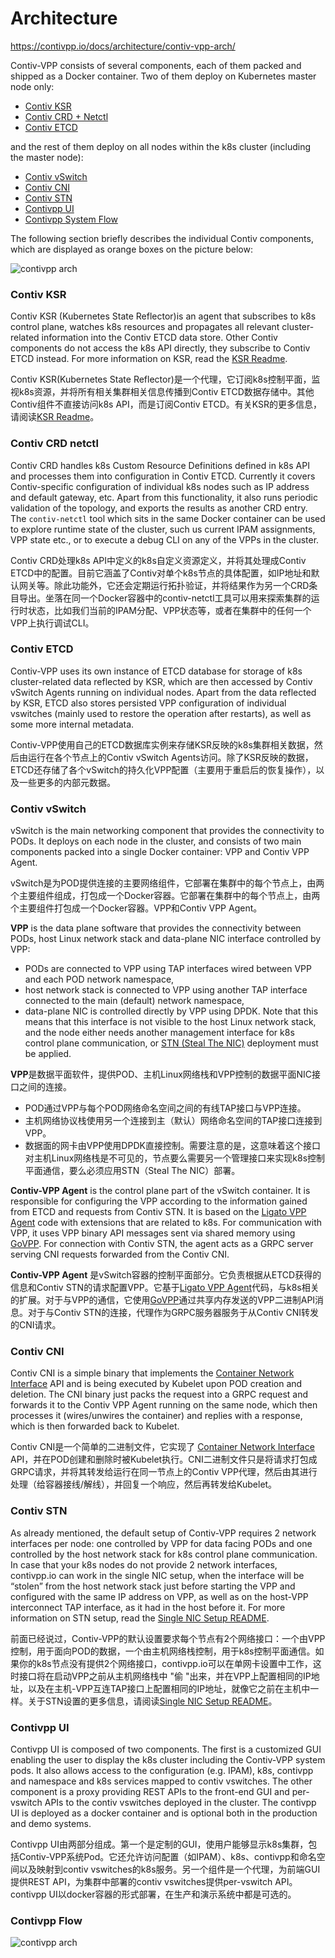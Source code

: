 # Architecture

<https://contivpp.io/docs/architecture/contiv-vpp-arch/>

Contiv-VPP consists of several components, each of them packed and shipped as a Docker container. Two of them deploy on Kubernetes master node only:

* [Contiv KSR](https://contivpp.io/docs/architecture/contiv-vpp-arch/#contiv-ksr)
* [Contiv CRD + Netctl](https://contivpp.io/docs/architecture/contiv-vpp-arch/#Contiv-CRD-netctl)
* [Contiv ETCD](https://contivpp.io/docs/architecture/contiv-vpp-arch/#contiv-etcd)

and the rest of them deploy on all nodes within the k8s cluster (including the master node):

* [Contiv vSwitch](https://contivpp.io/docs/architecture/contiv-vpp-arch/#contiv-vswitch)
* [Contiv CNI](https://contivpp.io/docs/architecture/contiv-vpp-arch/#contiv-cni)
* [Contiv STN](https://contivpp.io/docs/architecture/contiv-vpp-arch/#contiv-stn)
* [Contivpp UI](https://contivpp.io/docs/architecture/contiv-vpp-arch/#contivpp-UI)
* [Contivpp System Flow](https://contivpp.io/docs/architecture/contiv-vpp-arch/#contivpp-system-flow)

The following section briefly describes the individual Contiv components, which are displayed as orange boxes on the picture below:

![contivpp arch](https://contivpp.io/img/what-is-contiv-vpp/contivpp-v2-arch-new.png)

### Contiv KSR

Contiv KSR (Kubernetes State Reflector)is an agent that subscribes to k8s control plane, watches k8s resources and propagates all relevant cluster-related information into the Contiv ETCD data store. Other Contiv components do not access the k8s API directly, they subscribe to Contiv ETCD instead. For more information on KSR, read the [KSR Readme](https://github.com/contiv/vpp/blob/master/cmd/contiv-ksr/README.md).

Contiv KSR(Kubernetes State Reflector)是一个代理，它订阅k8s控制平面，监视k8s资源，并将所有相关集群相关信息传播到Contiv ETCD数据存储中。其他Contiv组件不直接访问k8s API，而是订阅Contiv ETCD。有关KSR的更多信息，请阅读[KSR Readme](https://github.com/contiv/vpp/blob/master/cmd/contiv-ksr/README.md)。

### Contiv CRD netctl

Contiv CRD handles k8s Custom Resource Definitions defined in k8s API and processes them into configuration in Contiv ETCD. Currently it covers Contiv-specific configuration of individual k8s nodes such as IP address and default gateway, etc. Apart from this functionality, it also runs periodic validation of the topology, and exports the results as another CRD entry. The `contiv-netctl` tool which sits in the same Docker container can be used to explore runtime state of the cluster, such us current IPAM assignments, VPP state etc., or to execute a debug CLI on any of the VPPs in the cluster.

Contiv CRD处理k8s API中定义的k8s自定义资源定义，并将其处理成Contiv ETCD中的配置。目前它涵盖了Contiv对单个k8s节点的具体配置，如IP地址和默认网关等。除此功能外，它还会定期运行拓扑验证，并将结果作为另一个CRD条目导出。坐落在同一个Docker容器中的contiv-netctl工具可以用来探索集群的运行时状态，比如我们当前的IPAM分配、VPP状态等，或者在集群中的任何一个VPP上执行调试CLI。

### Contiv ETCD

Contiv-VPP uses its own instance of ETCD database for storage of k8s cluster-related data reflected by KSR, which are then accessed by Contiv vSwitch Agents running on individual nodes. Apart from the data reflected by KSR, ETCD also stores persisted VPP configuration of individual vswitches (mainly used to restore the operation after restarts), as well as some more internal metadata.

Contiv-VPP使用自己的ETCD数据库实例来存储KSR反映的k8s集群相关数据，然后由运行在各个节点上的Contiv vSwitch Agents访问。除了KSR反映的数据，ETCD还存储了各个vSwitch的持久化VPP配置（主要用于重启后的恢复操作），以及一些更多的内部元数据。

### Contiv vSwitch

vSwitch is the main networking component that provides the connectivity to PODs. It deploys on each node in the cluster, and consists of two main components packed into a single Docker container: VPP and Contiv VPP Agent.

vSwitch是为POD提供连接的主要网络组件，它部署在集群中的每个节点上，由两个主要组件组成，打包成一个Docker容器。它部署在集群中的每个节点上，由两个主要组件打包成一个Docker容器。VPP和Contiv VPP Agent。

**VPP** is the data plane software that provides the connectivity between PODs, host Linux network stack and data-plane NIC interface controlled by VPP:

* PODs are connected to VPP using TAP interfaces wired between VPP and each POD network namespace, 
* host network stack is connected to VPP using another TAP interface connected to the main (default) network namespace, 
* data-plane NIC is controlled directly by VPP using DPDK. Note that this means that this interface is not visible to the host Linux network stack, and the node either needs another management interface for k8s control plane communication, or [STN (Steal The NIC)](https://github.com/contiv/vpp/blob/master/docs/SINGLE_NIC_SETUP.md) deployment must be applied.

**VPP**是数据平面软件，提供POD、主机Linux网络栈和VPP控制的数据平面NIC接口之间的连接。

* POD通过VPP与每个POD网络命名空间之间的有线TAP接口与VPP连接。
* 主机网络协议栈使用另一个连接到主（默认）网络命名空间的TAP接口连接到VPP。
* 数据面的网卡由VPP使用DPDK直接控制。需要注意的是，这意味着这个接口对主机Linux网络栈是不可见的，节点要么需要另一个管理接口来实现k8s控制平面通信，要么必须应用STN（Steal The NIC）部署。

**Contiv-VPP Agent** is the control plane part of the vSwitch container. It is responsible for configuring the VPP according to the information gained from ETCD and requests from Contiv STN. It is based on the [Ligato VPP Agent](https://github.com/ligato/vpp-agent) code with extensions that are related to k8s. For communication with VPP, it uses VPP binary API messages sent via shared memory using [GoVPP](https://wiki.fd.io/view/GoVPP). For connection with Contiv STN, the agent acts as a GRPC server serving CNI requests forwarded from the Contiv CNI.

**Contiv-VPP Agent** 是vSwitch容器的控制平面部分。它负责根据从ETCD获得的信息和Contiv STN的请求配置VPP。它基于[Ligato VPP Agent](https://github.com/ligato/vpp-agent)代码，与k8s相关的扩展。对于与VPP的通信，它使用[GoVPP](https://wiki.fd.io/view/GoVPP)通过共享内存发送的VPP二进制API消息。对于与Contiv STN的连接，代理作为GRPC服务器服务于从Contiv CNI转发的CNI请求。

### Contiv CNI

Contiv CNI is a simple binary that implements the [Container Network Interface](https://github.com/containernetworking/cni) API and is being executed by Kubelet upon POD creation and deletion. The CNI binary just packs the request into a GRPC request and forwards it to the Contiv VPP Agent running on the same node, which then processes it (wires/unwires the container) and replies with a response, which is then forwarded back to Kubelet.

Contiv CNI是一个简单的二进制文件，它实现了 [Container Network Interface](https://github.com/containernetworking/cni) API，并在POD创建和删除时被Kubelet执行。CNI二进制文件只是将请求打包成GRPC请求，并将其转发给运行在同一节点上的Contiv VPP代理，然后由其进行处理（给容器接线/解线），并回复一个响应，然后再转发给Kubelet。

### Contiv STN

As already mentioned, the default setup of Contiv-VPP requires 2 network interfaces per node: one controlled by VPP for data facing PODs and one controlled by the host network stack for k8s control plane communication. In case that your k8s nodes do not provide 2 network interfaces, contivpp.io can work in the single NIC setup, when the interface will be “stolen” from the host network stack just before starting the VPP and configured with the same IP address on VPP, as well as on the host-VPP interconnect TAP interface, as it had in the host before it. For more information on STN setup, read the [Single NIC Setup README](https://github.com/contiv/vpp/blob/master/docs/SINGLE_NIC_SETUP.md).

前面已经说过，Contiv-VPP的默认设置要求每个节点有2个网络接口：一个由VPP控制，用于面向POD的数据，一个由主机网络栈控制，用于k8s控制平面通信。如果你的k8s节点没有提供2个网络接口，contivpp.io可以在单网卡设置中工作，这时接口将在启动VPP之前从主机网络栈中 "偷 "出来，并在VPP上配置相同的IP地址，以及在主机-VPP互连TAP接口上配置相同的IP地址，就像它之前在主机中一样。关于STN设置的更多信息，请阅读[Single NIC Setup README](https://github.com/contiv/vpp/blob/master/docs/SINGLE_NIC_SETUP.md)。

### Contivpp UI

Contivpp UI is composed of two components. The first is a customized GUI enabling the user to display the k8s cluster including the Contiv-VPP system pods. It also allows access to the configuration (e.g. IPAM), k8s, contivpp and namespace and k8s services mapped to contiv vswitches. The other component is a proxy providing REST APIs to the front-end GUI and per-vswitch APIs to the contiv vswitches deployed in the cluster. The contivpp UI is deployed as a docker container and is optional both in the production and demo systems.

Contivpp UI由两部分组成。第一个是定制的GUI，使用户能够显示k8s集群，包括Contiv-VPP系统Pod。它还允许访问配置（如IPAM）、k8s、contivpp和命名空间以及映射到contiv vswitches的k8s服务。另一个组件是一个代理，为前端GUI提供REST API，为集群中部署的contiv vswitches提供per-vswitch API。contivpp UI以docker容器的形式部署，在生产和演示系统中都是可选的。

### Contivpp Flow

![contivpp arch](https://contivpp.io/img/what-is-contiv-vpp/contiv-flow.png)
